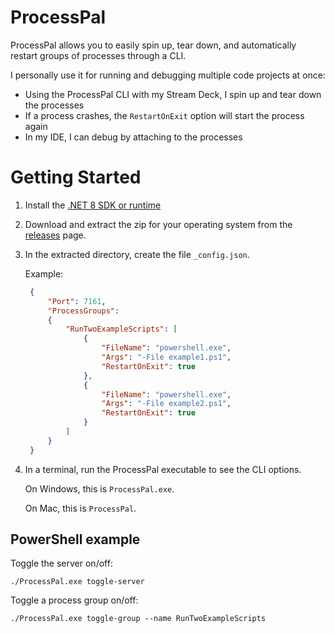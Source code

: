 # ProcessPal

ProcessPal allows you to easily spin up, tear down, and automatically restart groups of processes through a CLI.

I personally use it for running and debugging multiple code projects at once:
- Using the ProcessPal CLI with my Stream Deck, I spin up and tear down the processes
- If a process crashes, the `RestartOnExit` option will start the process again
- In my IDE, I can debug by attaching to the processes

# Getting Started

1. Install the [.NET 8 SDK or runtime](https://dotnet.microsoft.com/en-us/download/dotnet/8.0)
1. Download and extract the zip for your operating system from the [releases](https://github.com/daltonks/ProcessPal/releases) page.
1. In the extracted directory, create the file `_config.json`.
  
   Example:
   ```json
    {
        "Port": 7161,
        "ProcessGroups": 
        {
            "RunTwoExampleScripts": [
                {
                    "FileName": "powershell.exe",
                    "Args": "-File example1.ps1",
                    "RestartOnExit": true
                },
                {
                    "FileName": "powershell.exe",
                    "Args": "-File example2.ps1",
                    "RestartOnExit": true
                }
            ]
        }
    }
   ```

1. In a terminal, run the ProcessPal executable to see the CLI options.
   
   On Windows, this is `ProcessPal.exe`.

   On Mac, this is `ProcessPal`.

## PowerShell example

Toggle the server on/off:

`./ProcessPal.exe toggle-server`

Toggle a process group on/off:

`./ProcessPal.exe toggle-group --name RunTwoExampleScripts`
